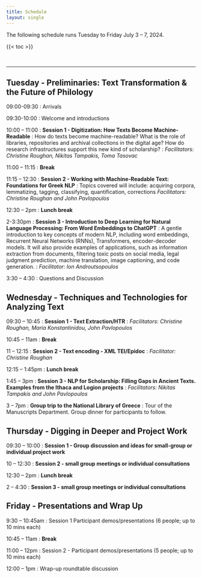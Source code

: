 ```yaml
---
title: Schedule
layout: single
---
```


The following schedule runs Tuesday to Friday July 3 – 7, 2024. 

{{< toc >}}

<br>

***********

## Tuesday - Preliminaries: Text Transformation & the Future of Philology 

<span class="color">09:00-09:30</span>
: Arrivals

<span class="color">09:30-10:00</span>
: Welcome and introductions 

<span class="color">10:00 – 11:00</span>
: **Session 1 - Digitization: How Texts Become Machine-Readable**
: How do texts become machine-readable? What is the role of libraries, repositories and archival collections in the digital age? How do research infrastructures support this new kind of scholarship? 
: *Facilitators: Christine Roughan, Nikitas Tampakis, Toma Tasovac*

<span class="color">11:00 – 11:15</span>
: **Break**

<span class="color">11:15 – 12:30</span>
: **Session 2 - Working with Machine-Readable Text: Foundations for Greek NLP**
: Topics covered will include: acquiring corpora, lemmatizing, tagging, classifying, quantification, corrections
 *Facilitators: Christine Roughan and John Pavlopoulos*

<span class="color">12:30 – 2pm</span>
: **Lunch break**

<span class="color">2-3:30pm</span>
: **Session 3 - Introduction to Deep Learning for Natural Language Processing: From Word Embeddings to ChatGPT**
: A gentle introduction to key concepts of modern NLP, including word embeddings, Recurrent Neural Networks (RNNs), Transformers, encoder-decoder models. It will also provide examples of applications, such as information extraction from documents, filtering toxic posts on social media, legal judgment prediction, machine translation, image captioning, and code generation.
: *Facilitator: Ion Androutsopoulos*

<span class="color">3:30 – 4:30</span>
: Questions and Discussion

## Wednesday - Techniques and Technologies for Analyzing Text

<span class="color">09:30 – 10:45</span>
: **Session 1 - Text Extraction/HTR**
: *Facilitators: Christine Roughan, Maria Konstantinidou, John Pavlopoulos*

<span class="color">10:45 – 11am</span>
: **Break**

<span class="color">11 – 12:15</span>
: **Session 2 - Text encoding - XML TEI/Epidoc**
:  *Facilitator: Christine Roughan*

<span class="color">12:15 – 1:45pm</span>
: **Lunch break**

<span class="color">1:45 – 3pm</span>
: **Session 3 - NLP for Scholarship: Filling Gaps in Ancient Texts. Examples from the Ithaca and Logion projects**
:  *Facilitators: Nikitas Tampakis and John Pavlopoulos*

<span class="color">3 – 7pm</span>
: **Group trip to the National Library of Greece**
: Tour of the Manuscripts Department. Group dinner for participants to follow. 

## Thursday - Digging in Deeper and Project Work 

<span class="color">09:30 – 10:00</span>
: **Session 1 - Group discussion and ideas for small-group or individual project work**

<span class="color">10 – 12:30</span>
: **Session 2 - small group meetings or individual consultations**

<span class="color">12:30 – 2pm</span>
: **Lunch break**

<span class="color">2 – 4:30</span>
: **Session 3 - small group meetings or individual consultations**

## Friday - Presentations and Wrap Up 

<span class="color">9:30 – 10:45am</span>
: Session 1 Participant demos/presentations (6 people; up to 10 mins each)

<span class="color">10:45 – 11am</span>
: **Break**

<span class="color">11:00 – 12pm</span>
: Session 2 - Participant demos/presentations (5 people; up to 10 mins each)

<span class="color">12:00 – 1pm</span>
: Wrap-up roundtable discussion


